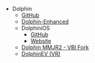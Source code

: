 - Dolphin
  - [GitHub](https://github.com/dolphin-emu/dolphin)
  - [Dolphin-Enhanced](https://github.com/Gamer64ytb/Dolphin-Enhanced)
  - DolphiniOS
    - [GitHub](https://github.com/OatmealDome/dolphin-ios)
    - [Website](https://dolphinios.oatmealdome.me/)
  - [Dolphin MMJR2 - VBI Fork](https://github.com/Medard22/Dolphin-MMJR2-VBI/releases)
  - [DolphinEV (VR)](https://github.com/coccofresco/dolphinEV)

